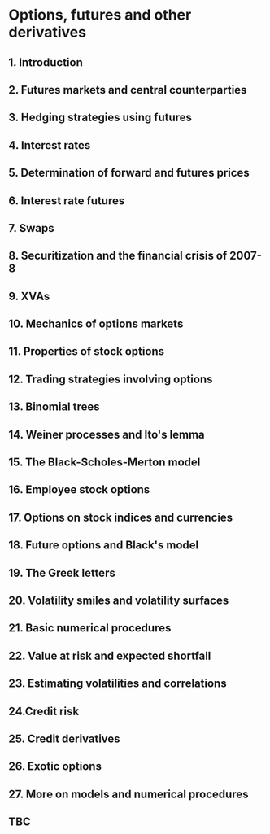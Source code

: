 # Options, futures and other derivatives

## 1. Introduction

## 2. Futures markets and central counterparties

## 3. Hedging strategies using futures

## 4. Interest rates

## 5. Determination of forward and futures prices

## 6. Interest rate futures

## 7. Swaps

## 8. Securitization and the financial crisis of 2007-8

## 9. XVAs

## 10. Mechanics of options markets

## 11. Properties of stock options

## 12. Trading strategies involving options

## 13. Binomial trees

## 14. Weiner processes and Ito's lemma

## 15. The Black-Scholes-Merton model

## 16. Employee stock options

## 17. Options on stock indices and currencies

## 18. Future options and Black's model

## 19. The Greek letters

## 20. Volatility smiles and volatility surfaces

## 21. Basic numerical procedures

## 22. Value at risk and expected shortfall

## 23. Estimating volatilities and correlations

## 24.Credit risk

## 25. Credit derivatives

## 26. Exotic options

## 27. More on models and numerical procedures

## TBC

















